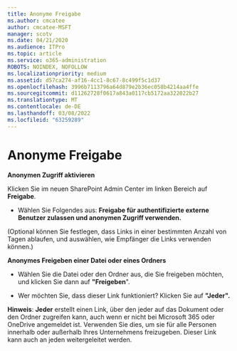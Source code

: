 ```yaml
---
title: Anonyme Freigabe
ms.author: cmcatee
author: cmcatee-MSFT
manager: scotv
ms.date: 04/21/2020
ms.audience: ITPro
ms.topic: article
ms.service: o365-administration
ROBOTS: NOINDEX, NOFOLLOW
ms.localizationpriority: medium
ms.assetid: d57ca274-af16-4cc1-8c67-8c499f5c1d37
ms.openlocfilehash: 3996b7113796a64d879e2b36ec058b4214aa4ffe
ms.sourcegitcommit: d11262728f0617a843a0117cb5172aa322022b27
ms.translationtype: MT
ms.contentlocale: de-DE
ms.lasthandoff: 03/08/2022
ms.locfileid: "63259289"
---
```

# <a name="anonymous-sharing"></a>Anonyme Freigabe

 **Anonymen Zugriff aktivieren**
  
Klicken Sie im neuen SharePoint Admin Center im linken Bereich auf **Freigabe**. 
  
- Wählen Sie Folgendes aus: **Freigabe für authentifizierte externe Benutzer zulassen und anonymen Zugriff verwenden.**
  
(Optional können Sie festlegen, dass Links in einer bestimmten Anzahl von Tagen ablaufen, und auswählen, wie Empfänger die Links verwenden können.)
    
 **Anonymes Freigeben einer Datei oder eines Ordners**
  
- Wählen Sie die Datei oder den Ordner aus, die Sie freigeben möchten, und klicken Sie dann auf **"Freigeben**". 
    
- Wer möchten Sie, dass dieser Link funktioniert? Klicken Sie auf **"Jeder".**
  
 **Hinweis**: **Jeder** erstellt einen Link, über den jeder auf das Dokument oder den Ordner zugreifen kann, auch wenn er nicht bei Microsoft 365 oder OneDrive angemeldet ist. Verwenden Sie dies, um sie für alle Personen innerhalb oder außerhalb Ihres Unternehmens freizugeben. Dieser Link kann auch an jeden weitergeleitet werden. 
    

